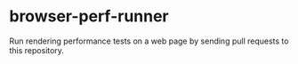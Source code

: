 browser-perf-runner
===================

Run rendering performance tests on a web page by sending pull requests to this repository. 
